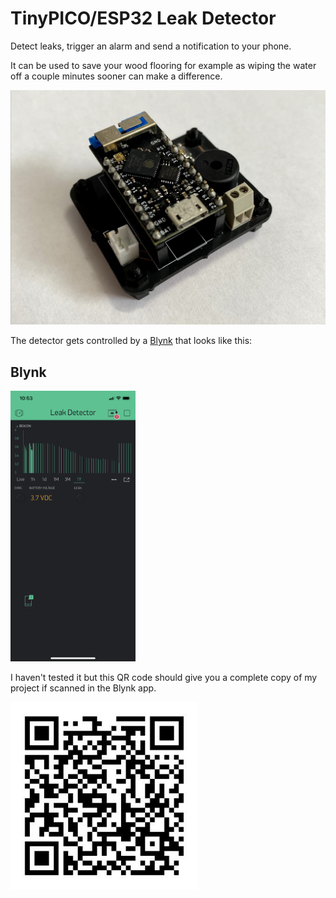# TinyPICO/ESP32 Leak Detector

Detect leaks, trigger an alarm and send a notification to your phone.

It can be used to save your wood flooring for example as wiping the water off
a couple minutes sooner can make a difference.

![TinyPICO on the motherboard](assets/img/board.jpg)

The detector gets controlled by a [Blynk](https://blynk.io/) that looks like
this:

## Blynk

<img src="assets/img/blynk_project.png" alt="Blynk Project" width="200">

I haven't tested it but this QR code should give you a complete copy of my
project if scanned in the Blynk app.

<img src="assets/img/blynk_clone.jpg" alt="Blynk Project QR" width="300">
